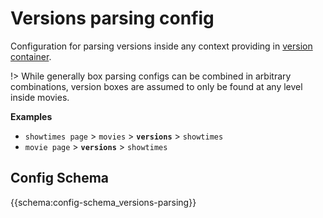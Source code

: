 # Versions parsing config

Configuration for parsing versions inside any context providing in [version container](basics/terminology?id=container). 

!> While generally box parsing configs can be combined in arbitrary combinations, version boxes are assumed to only be found at any level inside movies. 

**Examples** 
- `showtimes page` > `movies` > **`versions`** > `showtimes`
- `movie page` > **`versions`** > `showtimes`

## Config Schema

{{schema:config-schema_versions-parsing}} 